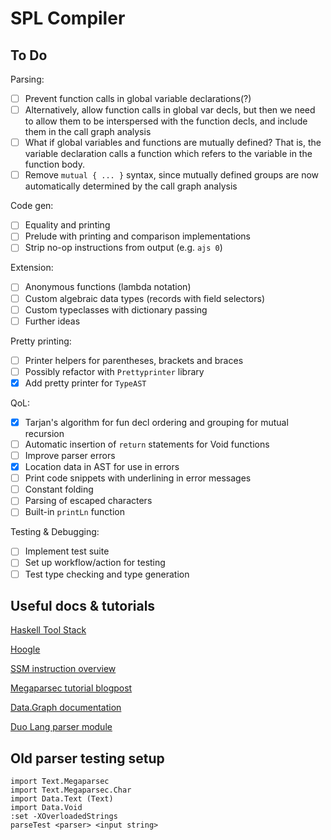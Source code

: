 # SPL Compiler

## To Do
Parsing:
- [ ] Prevent function calls in global variable declarations(?)
- [ ] Alternatively, allow function calls in global var decls, but then we need
      to allow them to be interspersed with the function decls, and include them
      in the call graph analysis
- [ ] What if global variables and functions are mutually defined? That is, the
      variable declaration calls a function which refers to the variable in the
      function body.
- [ ] Remove `mutual { ... }` syntax, since mutually defined groups are now
      automatically determined by the call graph analysis

Code gen:
- [ ] Equality and printing
- [ ] Prelude with printing and comparison implementations
- [ ] Strip no-op instructions from output (e.g. `ajs 0`)

Extension:
- [ ] Anonymous functions (lambda notation)
- [ ] Custom algebraic data types (records with field selectors)
- [ ] Custom typeclasses with dictionary passing
- [ ] Further ideas

Pretty printing:
- [ ] Printer helpers for parentheses, brackets and braces
- [ ] Possibly refactor with `Prettyprinter` library
- [x] Add pretty printer for `TypeAST`

QoL:
- [x] Tarjan's algorithm for fun decl ordering and grouping for mutual recursion
- [ ] Automatic insertion of `return` statements for Void functions
- [ ] Improve parser errors
- [x] Location data in AST for use in errors
- [ ] Print code snippets with underlining in error messages
- [ ] Constant folding
- [ ] Parsing of escaped characters
- [ ] Built-in `printLn` function

Testing & Debugging:
- [ ] Implement test suite
- [ ] Set up workflow/action for testing
- [ ] Test type checking and type generation

## Useful docs & tutorials
[Haskell Tool Stack](https://docs.haskellstack.org/en/stable/GUIDE/)

[Hoogle](https://hoogle.haskell.org/)

[SSM instruction overview](https://gitlab.science.ru.nl/compilerconstruction/ssm/-/blob/master/HELP.md)

[Megaparsec tutorial blogpost](https://markkarpov.com/tutorial/megaparsec.html)

[Data.Graph documentation](https://hackage-content.haskell.org/package/containers-0.8/docs/Data-Graph.html)

[Duo Lang parser module](https://github.com/duo-lang/duo-lang/tree/main/src/Parser)

## Old parser testing setup
```
import Text.Megaparsec
import Text.Megaparsec.Char
import Data.Text (Text)
import Data.Void
:set -XOverloadedStrings
parseTest <parser> <input string>
```
